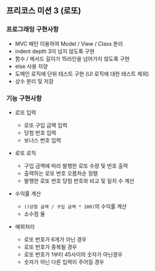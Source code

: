 ## 프리코스 미션 3 (로또)

### 프로그래밍 구현사항

- MVC 패턴 이용하여 Model / View / Class 분리
- indent depth 3이 넘지 않도록 구현
- 함수 / 메서드 길이가 15라인을 넘어가지 않도록 구현
- else 사용 지양
- 도메인 로직에 단위 테스트 구현 (UI 로직에 대한 테스트 제외)
- 상수 분리 및 저장

### 기능 구현사항

- 로또 입력

  - 로또 구입 금액 입력
  - 당첨 번호 입력
  - 보너스 번호 입력
- 로또 로직

  - 구입 금액에 따라 발행한 로또 수량 및 번호 출력
  - 출력하는 로또 번호 오름차순 정렬
  - 발행한 로또 번호 당첨 번호와 비교 및 일치 수 계산
- 수익률 계산

  - `()당첨 금액 / 구입 금액 * 100)`의 수익률 계산
  - 소수점 둘
- 예외처리

  - 로또 번호가 6개가 아닌 경우
  - 로또 번호가 중복될 경우
  - 로또 번호가 1부터 45사이의 숫자가 아닌경우
  - 숫자가 아닌 다른 입력이 주어질 경우
